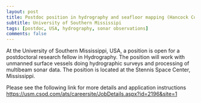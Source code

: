 ```yaml
---
layout: post
title: Postdoc position in hydrography and seafloor mapping (Hancock County, Mississippi)
subtitle: University of Southern Mississipi
tags: [postdoc, USA, hydrography, sonar observations]
comments: false
---
```

At the University of Southern Mississippi, USA, a position is open for a postdoctoral research fellow in Hydrography. The position will work with unmanned surface vessels doing hydrographic surveys and processing of multibeam sonar data. The position is located at the Stennis Space Center, Mississippi.

Please see the following link for more details and application instructions
https://usm.csod.com/ats/careersite/JobDetails.aspx?id=2196&site=1
